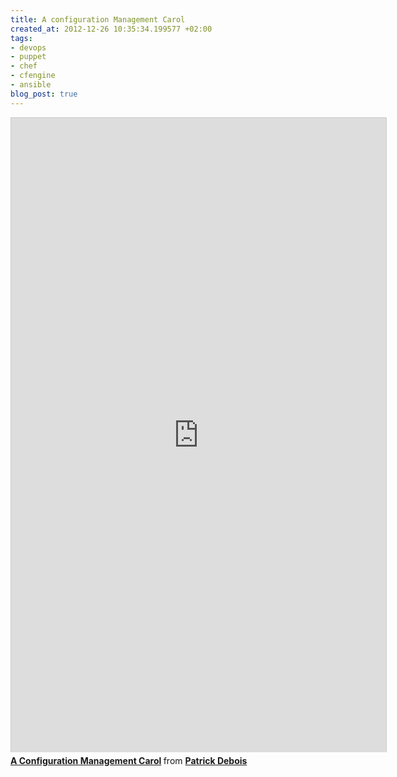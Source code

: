 ```yaml
---
title: A configuration Management Carol
created_at: 2012-12-26 10:35:34.199577 +02:00
tags:
- devops
- puppet
- chef
- cfengine
- ansible
blog_post: true
---
```

<iframe src="http://www.slideshare.net/slideshow/embed_code/15754312" width="600" height="1015" frameborder="0" marginwidth="0" marginheight="0" scrolling="no" style="border:1px solid #CCC;border-width:1px 1px 0;margin-bottom:5px" allowfullscreen webkitallowfullscreen mozallowfullscreen> </iframe> <div style="margin-bottom:5px"> <strong> <a href="http://www.slideshare.net/jedi4ever/a-configuration-management-carol" title="A Configuration Management Carol" target="_blank">A Configuration Management Carol</a> </strong> from <strong><a href="http://www.slideshare.net/jedi4ever" target="_blank">Patrick Debois</a></strong> </div>
